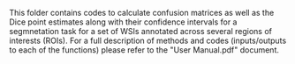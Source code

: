 This folder contains codes to calculate confusion matrices as well as the Dice point estimates along with their confidence intervals for a segmnetation task for a set of WSIs annotated across several regions of interests (ROIs). For a full description of methods and codes (inputs/outputs to each of the functions) please refer to the "User Manual.pdf" document.
